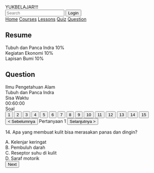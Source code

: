 <html lang="en">
<head>
    <meta charset="UTF-8">
    <meta name="viewport" content="width=device-width, initial-scale=1.0">
    <title>YUKBELAJAR!!!</title>
    <script src="https://cdn.tailwindcss.com"></script>
    <link rel="stylesheet" href="https://cdnjs.cloudflare.com/ajax/libs/font-awesome/5.15.3/css/all.min.css">
</head>
<body class="bg-gray-100">
    <div class="flex flex-col h-screen">
        <!-- Header -->
        <div class="flex items-center justify-between bg-white p-4 shadow-md">
            <div class="text-2xl font-bold">YUKBELAJAR!!!</div>
            <div class="flex items-center space-x-4">
                <input type="text" placeholder="Search" class="border rounded-full px-4 py-2">
                <i class="fas fa-bell text-xl"></i>
                <i class="fas fa-cog text-xl"></i>
                <button class="border rounded-full px-4 py-2">Login</button>
            </div>
        </div>
        <!-- Main Content -->
        <div class="flex flex-1">
            <!-- Sidebar -->
            <div class="w-1/4 bg-white p-4 shadow-md">
                <nav class="space-y-4">
                    <a href="#" class="block text-lg font-semibold">Home</a>
                    <a href="#" class="block text-lg font-semibold">Courses</a>
                    <a href="#" class="block text-lg font-semibold">Lessons</a>
                    <a href="#" class="block text-lg font-semibold text-cyan-500">Quiz</a>
                    <a href="#" class="block text-lg font-semibold text-cyan-500">Question</a>
                </nav>
                <div class="mt-8">
                    <h2 class="text-lg font-semibold">Resume</h2>
                    <div class="mt-4 space-y-4">
                        <div>
                            <div class="flex justify-between">
                                <span>Tubuh dan Panca Indra</span>
                                <span>10%</span>
                            </div>
                            <div class="w-full bg-gray-200 rounded-full h-2.5">
                                <div class="bg-cyan-500 h-2.5 rounded-full" style="width: 10%"></div>
                            </div>
                        </div>
                        <div>
                            <div class="flex justify-between">
                                <span>Kegiatan Ekonomi</span>
                                <span>10%</span>
                            </div>
                            <div class="w-full bg-gray-200 rounded-full h-2.5">
                                <div class="bg-cyan-500 h-2.5 rounded-full" style="width: 10%"></div>
                            </div>
                        </div>
                        <div>
                            <div class="flex justify-between">
                                <span>Lapisan Bumi</span>
                                <span>10%</span>
                            </div>
                            <div class="w-full bg-gray-200 rounded-full h-2.5">
                                <div class="bg-cyan-500 h-2.5 rounded-full" style="width: 10%"></div>
                            </div>
                        </div>
                    </div>
                </div>
            </div>
            <!-- Main Panel -->
            <div class="flex-1 p-4">
                <div class="bg-white p-4 shadow-md rounded-md">
                    <h2 class="text-2xl font-bold mb-4">Question</h2>
                    <div class="flex space-x-4">
                        <div class="flex-1">
                            <div class="mb-4">
                                <span class="text-cyan-500 font-semibold">Ilmu Pengetahuan Alam</span>
                                <div>Tubuh dan Panca Indra</div>
                            </div>
                            <div class="mb-4">
                                <span class="text-cyan-500 font-semibold">Sisa Waktu</span>
                                <div class="text-2xl font-bold">00:60:00</div>
                            </div>
                            <div>
                                <span class="text-cyan-500 font-semibold">Soal</span>
                                <div class="grid grid-cols-5 gap-2 mt-2">
                                    <button class="bg-cyan-500 text-white rounded-full w-10 h-10">1</button>
                                    <button class="bg-cyan-500 text-white rounded-full w-10 h-10">2</button>
                                    <button class="bg-cyan-500 text-white rounded-full w-10 h-10">3</button>
                                    <button class="bg-cyan-500 text-white rounded-full w-10 h-10">4</button>
                                    <button class="bg-cyan-500 text-white rounded-full w-10 h-10">5</button>
                                    <button class="bg-cyan-500 text-white rounded-full w-10 h-10">6</button>
                                    <button class="bg-cyan-500 text-white rounded-full w-10 h-10">7</button>
                                    <button class="bg-cyan-500 text-white rounded-full w-10 h-10">8</button>
                                    <button class="bg-cyan-500 text-white rounded-full w-10 h-10">9</button>
                                    <button class="bg-cyan-500 text-white rounded-full w-10 h-10">10</button>
                                    <button class="bg-cyan-500 text-white rounded-full w-10 h-10">11</button>
                                    <button class="bg-cyan-500 text-white rounded-full w-10 h-10">12</button>
                                    <button class="bg-cyan-500 text-white rounded-full w-10 h-10">13</button>
                                    <button class="bg-cyan-500 text-white rounded-full w-10 h-10">14</button>
                                    <button class="bg-cyan-500 text-white rounded-full w-10 h-10">15</button>
                                </div>
                            </div>
                        </div>
                        <div class="flex-1">
                            <div class="flex justify-between mb-4">
                                <button class="text-cyan-500 font-semibold">&lt; Sebelumnya</button>
                                <span class="font-semibold">Pertanyaan 1</span>
                                <button class="text-cyan-500 font-semibold">Selanjutnya &gt;</button>
                            </div>
                            <div class="mb-4">
                                <p class="font-semibold">14. Apa yang membuat kulit bisa merasakan panas dan dingin?</p>
                                <div class="space-y-2">
                                    <div>A. Kelenjar keringat</div>
                                    <div>B. Pembuluh darah</div>
                                    <div>C. Reseptor suhu di kulit</div>
                                    <div>D. Saraf motorik</div>
                                </div>
                            </div>
                            <button class="bg-cyan-500 text-white px-4 py-2 rounded-full">Next</button>
                        </div>
                    </div>
                </div>
            </div>
        </div>
    </div>
</body>
</html>
